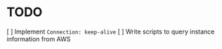 # TODO

[ ] Implement `Connection: keep-alive`
[ ] Write scripts to query instance information from AWS
